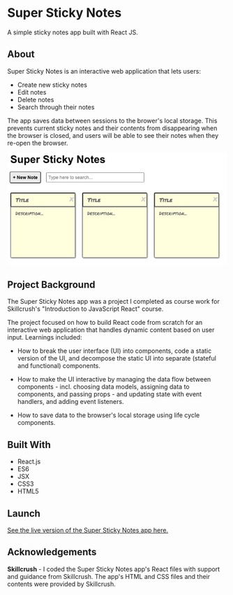 # Super Sticky Notes
A simple sticky notes app built with React JS. 

## About
Super Sticky Notes is an interactive web application that lets users:

- Create new sticky notes
- Edit notes
- Delete notes
- Search through their notes

The app saves data between sessions to the brower's local storage. This prevents current sticky notes and their contents from disappearing when the browser is closed, and users will be able to see their notes when they re-open the browser.    

![Super Sticky Notes app](img/super-sticky-notes-app-screenShot.png)

## Project Background
The Super Sticky Notes app was a project I completed as course work for Skillcrush's "Introduction to JavaScript React" course. 

The project focused on how to build React code from scratch for an interactive web application that handles dynamic content based on user input. Learnings included: 

- How to break the user interface (UI) into components, code a static version of the UI, and decompose the static UI into separate (stateful and functional) components.

- How to make the UI interactive by managing the data flow between components - incl. choosing data models, assigning data to components, and passing props - and updating state with event handlers, and adding event listeners.  

- How to save data to the browser's local storage using life cycle components. 

## Built With 
- React.js
- ES6 
- JSX
- CSS3
- HTML5

## Launch
[See the live version of the Super Sticky Notes app here.](https://bn2qgl.csb.app/)

## Acknowledgements
**Skillcrush** - I coded the Super Sticky Notes app's React files with support and guidance from Skillcrush. The app's HTML and CSS files and their contents were provided by Skillcrush.  